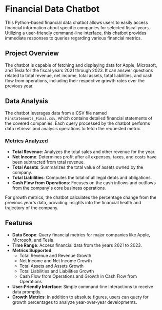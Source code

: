 # Financial Data Chatbot

This Python-based financial data chatbot allows users to easily access financial information about specific companies for selected fiscal years. Utilizing a user-friendly command-line interface, this chatbot provides immediate responses to queries regarding various financial metrics.

## Project Overview

The chatbot is capable of fetching and displaying data for Apple, Microsoft, and Tesla for the fiscal years 2021 through 2023. It can answer questions related to total revenue, net income, total assets, total liabilities, and cash flow from operations, including their respective growth rates over the previous year.

## Data Analysis

The chatbot leverages data from a CSV file named `Finstatements_Final.csv`, which contains detailed financial statements of the covered companies. Each query processed by the chatbot performs data retrieval and analysis operations to fetch the requested metric. 

### Metrics Analyzed
- **Total Revenue**: Analyzes the total sales and other revenue for the year.
- **Net Income**: Determines profit after all expenses, taxes, and costs have been subtracted from total revenue.
- **Total Assets**: Summarizes the total value of assets owned by the company.
- **Total Liabilities**: Computes the total of all legal debts and obligations.
- **Cash Flow from Operations**: Focuses on the cash inflows and outflows from the company's core business operations.

For growth metrics, the chatbot calculates the percentage change from the previous year's data, providing insights into the financial health and trajectory of the company.

## Features

- **Data Scope**: Query financial metrics for major companies like Apple, Microsoft, and Tesla.
- **Time Range**: Access financial data from the years 2021 to 2023.
- **Metrics Supported**:
  - Total Revenue and Revenue Growth
  - Net Income and Net Income Growth
  - Total Assets and Assets Growth
  - Total Liabilities and Liabilities Growth
  - Cash Flow from Operations and Growth in Cash Flow from Operations
- **User-Friendly Interface**: Simple command-line interactions to receive data promptly.
- **Growth Metrics**: In addition to absolute figures, users can query for growth percentages to analyze year-over-year developments.

